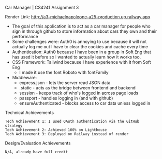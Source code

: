 Car Manager | CS4241 Assignment 3

Render Link: http://a3-michaelnapoleone-a25-production.up.railway.app

- The goal of this application is to act as a car manager for people who sign in through github to store information about cars they own and their performance 
- Some challenges were: Auth0 is annoying to use because it will not actually log me out I have to clear the cookies and cache every time
- Authentication: Auth0 because I have been in a group in Soft Eng that has used it before so I wanted to actually learn how it works too.
- CSS Framework: Tailwind because I have experience with it from Soft Eng
  - I made it use the font Roboto with fontFamily
- Middleware:
  - express.json - lets the server read JSON data
  - .static  - acts as the bridge between frontend and backend
  - session - keeps track of who's logged in across page loads
  - passport - handles logging in (and with github)
  - ensureAuthenticated - blocks access to car data unless logged in

Technical Achievements

    Tech Achievement 1: I used OAuth authentication via the GitHub strategy
    Tech Achievement 2: Achieved 100% on Lighthouse
    Tech Achievement 3: Deployed on Railway instead of render

Design/Evaluation Achievements

    N/A, already have full credit